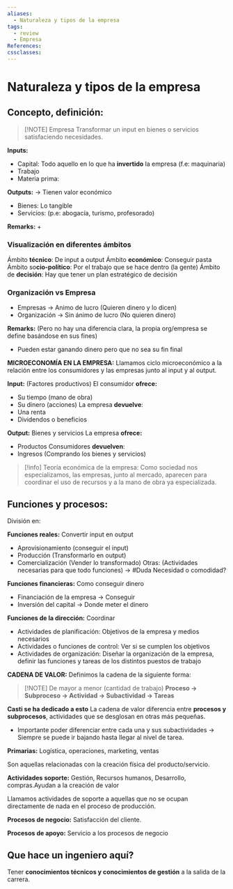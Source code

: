 ```yaml
---
aliases:
  - Naturaleza y tipos de la empresa
tags:
  - review
  - Empresa
References: 
cssclasses:
---
```

# Naturaleza y tipos de la empresa

## Concepto, definición: 
> [!NOTE] Empresa
> Transformar un input en bienes o servicios satisfaciendo necesidades. 

**Inputs:**
+ Capital: Todo aquello en lo que ha **invertido** la empresa (f.e: maquinaria)
+ Trabajo
+ Materia prima: 

**Outputs:** → Tienen valor económico
+ Bienes: Lo tangible
+ Servicios: (p.e: abogacía, turismo, profesorado)


**Remarks:**
+ 

### Visualización en diferentes ámbitos

Ámbito **técnico**: De input a output
Ámbito **económico**: Conseguir pasta
Ámbito so**cio-político**: Por el trabajo que se hace dentro (la gente)
Ámbito de **decisión**: Hay que tener un plan estratégico de decisión

### Organización vs Empresa
+ Empresas → Animo de lucro (Quieren dinero y lo dicen)
+ Organización → Sin ánimo de lucro (No quieren dinero)

**Remarks:**
(Pero no hay una diferencia clara, la propia org/empresa se define basándose en sus fines)
+ Pueden estar ganando dinero pero que no sea su fin final 

**MICROECONOMÍA EN LA EMPRESA:**
Llamamos ciclo microeconómico a la relación entre los consumidores y las empresas junto al input y al output. 

**Input:** (Factores productivos)
El consumidor **ofrece:**
+ Su tiempo (mano de obra)
+ Su dinero (acciones)
La empresa **devuelve**:
+ Una renta
+ Dividendos o beneficios

**Output:** Bienes y servicios
La empresa **ofrece:** 
+ Productos 
Consumidores **devuelven**: 
+ Ingresos (Comprando los bienes y servicios)


> [!info] Teoría económica de la empresa:
> Como sociedad nos especializamos, las empresas, junto al mercado, aparecen para coordinar el uso de recursos y a la mano de obra ya especializada. 

## Funciones y procesos: 
División en: 

**Funciones reales:** Convertir input en output
+ Aprovisionamiento (conseguir el input)
+ Producción (Transformarlo en output)
+ Comercialización (Vender lo transformado)
Otras: (Actividades necesarias para que todo funciones) → #Duda Necesidad o comodidad?

**Funciones financieras:** Como conseguir dinero
+ Financiación de la empresa → Conseguir
+ Inversión del capital → Donde meter el dinero 

 **Funciones de la dirección:** Coordinar 
 + Actividades de planificación: Objetivos de la empresa y medios necesarios
 + Actividades o funciones de control: Ver si se cumplen los objetivos 
 + Actividades de organización: Diseñar la organización de la empresa, definir las funciones y tareas de los distintos puestos de trabajo

**CADENA DE VALOR:**
Definimos la cadena de la siguiente forma: 

> [!NOTE] De mayor a menor (cantidad de trabajo)
> **Proceso → Subproceso → Actividad → Subactividad → Tareas**

**Casti se ha dedicado a esto**
La cadena de valor diferencia entre **procesos y subprocesos**, actividades que se desglosan en otras más pequeñas.
+ Importante poder diferenciar entre cada una y sus subactividades → Siempre se puede ir bajando hasta llegar al nivel de tarea.

**Primarias:** Logística, operaciones, marketing, ventas

Son aquellas relacionadas con la creación física del producto/servicio. 


**Actividades soporte:** Gestión, Recursos humanos, Desarrollo, compras.Ayudan a la creación de valor 

Llamamos actividades de soporte a aquellas que no se ocupan directamente de nada en el proceso de producción. 

**Procesos de negocio:** Satisfacción del cliente.

**Procesos de apoyo:** Servicio a los procesos de negocio

## Que hace un ingeniero aquí?
Tener **conocimientos técnicos y conocimientos de gestión** a la salida de la carrera. 
